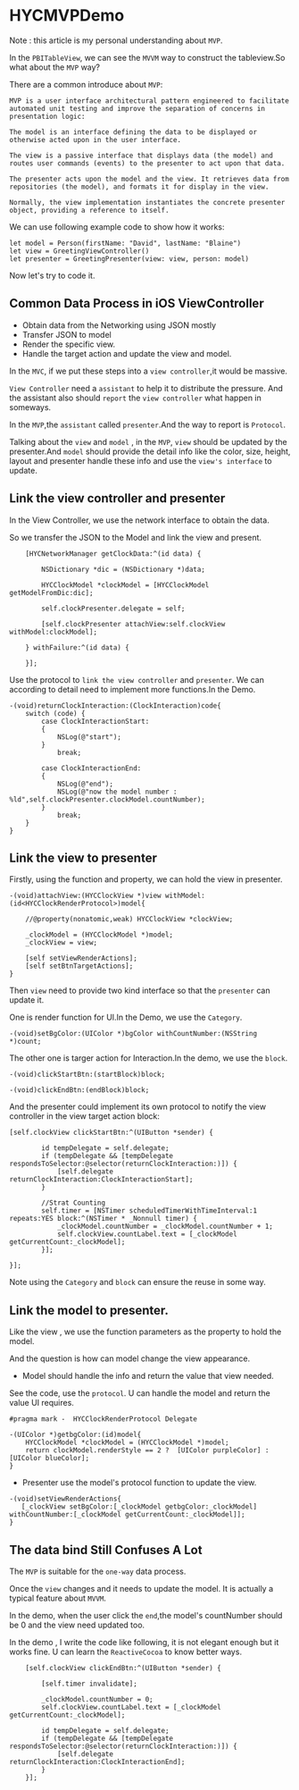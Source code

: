 # HYCMVPDemo

Note : this article is my personal understanding about `MVP`.

In the `PBITableView`, we can see the `MVVM` way to construct the tableview.So what about the `MVP` way? 

There are a common introduce about `MVP`:

```
MVP is a user interface architectural pattern engineered to facilitate automated unit testing and improve the separation of concerns in presentation logic:

The model is an interface defining the data to be displayed or otherwise acted upon in the user interface.

The view is a passive interface that displays data (the model) and routes user commands (events) to the presenter to act upon that data.

The presenter acts upon the model and the view. It retrieves data from repositories (the model), and formats it for display in the view.

Normally, the view implementation instantiates the concrete presenter object, providing a reference to itself. 
```
We can use following example code to show how it works:

```
let model = Person(firstName: "David", lastName: "Blaine")
let view = GreetingViewController()
let presenter = GreetingPresenter(view: view, person: model)
```
Now let's try to code it. 


## Common Data Process in iOS ViewController


* Obtain data from the Networking using JSON mostly
* Transfer JSON to model
* Render the specific view.
* Handle the target action and update the view and model.
   
In the `MVC`, if we put these steps into a `view controller`,it would be massive.

`View Controller` need a `assistant` to help it to distribute the pressure. And the assistant also should `report` the `view controller` what happen in someways.

In the `MVP`,the `assistant` called `presenter`.And the way to report is `Protocol`.

Talking about the `view` and `model` , in the `MVP`, `view` should be updated by the presenter.And `model` should provide the detail info like the color, size, height, layout and presenter handle these info and use the `view's interface` to  update.


## Link the view controller and presenter


In the View Controller, we use the network interface to obtain the data.

So we transfer the JSON to the Model and link the view and present.

```
    [HYCNetworkManager getClockData:^(id data) {
        
        NSDictionary *dic = (NSDictionary *)data;
        
        HYCClockModel *clockModel = [HYCClockModel getModelFromDic:dic];
        
        self.clockPresenter.delegate = self;
        
        [self.clockPresenter attachView:self.clockView withModel:clockModel];
        
    } withFailure:^(id data) {
        
    }];
```

Use the protocol to `link the view controller` and `presenter`. We can according to detail need to implement more functions.In the Demo.

```
-(void)returnClockInteraction:(ClockInteraction)code{
    switch (code) {
        case ClockInteractionStart:
        {
            NSLog(@"start");
        }
            break;
            
        case ClockInteractionEnd:
        {
            NSLog(@"end");
            NSLog(@"now the model number : %ld",self.clockPresenter.clockModel.countNumber);
        }
            break;
    }
}
```


## Link the view to presenter


Firstly, using the function and property, we can hold the view in presenter.

```
-(void)attachView:(HYCClockView *)view withModel:(id<HYCClockRenderProtocol>)model{

    //@property(nonatomic,weak) HYCClockView *clockView;
    
    _clockModel = (HYCClockModel *)model;
    _clockView = view;
    
    [self setViewRenderActions];
    [self setBtnTargetActions];
}
```

Then `view` need to provide two kind interface so that the `presenter` can update it.

One is render function for UI.In the Demo, we use the `Category`.
```
-(void)setBgColor:(UIColor *)bgColor withCountNumber:(NSString *)count;
``` 
The other one is targer action for Interaction.In the demo, we use the `block`.

```
-(void)clickStartBtn:(startBlock)block;

-(void)clickEndBtn:(endBlock)block;
```
And the presenter could implement its own protocol to notify the view controller in the view target action block:

```
[self.clockView clickStartBtn:^(UIButton *sender) {
        
        id tempDelegate = self.delegate;
        if (tempDelegate && [tempDelegate respondsToSelector:@selector(returnClockInteraction:)]) {
            [self.delegate returnClockInteraction:ClockInteractionStart];
        }
        
        //Strat Counting
        self.timer = [NSTimer scheduledTimerWithTimeInterval:1 repeats:YES block:^(NSTimer * _Nonnull timer) {
            _clockModel.countNumber = _clockModel.countNumber + 1;
            self.clockView.countLabel.text = [_clockModel getCurrentCount:_clockModel];
        }];
        
}];
```
Note using the  `Category` and `block` can ensure the reuse in some way.

## Link the model to presenter.

Like the view , we use the function parameters as the property to hold the model.

And the question is how can model change the view appearance.

* Model should handle the info and return the value that view needed.

See the code, use the `protocol`. U can handle the model and return the value UI requires.

```
#pragma mark -  HYCClockRenderProtocol Delegate

-(UIColor *)getbgColor:(id)model{
    HYCClockModel *clockModel = (HYCClockModel *)model;
    return clockModel.renderStyle == 2 ?  [UIColor purpleColor] : [UIColor blueColor];
}
```
* Presenter use the model's protocol function to update the view.

```
-(void)setViewRenderActions{
   [_clockView setBgColor:[_clockModel getbgColor:_clockModel] withCountNumber:[_clockModel getCurrentCount:_clockModel]];
}
```

## The data bind Still Confuses A Lot

The `MVP` is suitable for the `one-way` data process. 

Once the `view` changes and it needs to update the model. It is actually a typical feature about `MVVM`.

In the demo, when the user click the `end`,the model's countNumber should be 0 and the view need updated too.

In the demo , I write the code like following, it is not elegant enough but it works fine.
U can learn the `ReactiveCocoa` to know better ways.

```
    [self.clockView clickEndBtn:^(UIButton *sender) {
        
        [self.timer invalidate];
        
        _clockModel.countNumber = 0;
        self.clockView.countLabel.text = [_clockModel getCurrentCount:_clockModel];
        
        id tempDelegate = self.delegate;
        if (tempDelegate && [tempDelegate respondsToSelector:@selector(returnClockInteraction:)]) {
            [self.delegate returnClockInteraction:ClockInteractionEnd];
        }
    }];
```

 














 





